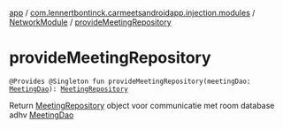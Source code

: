 [app](../../index.md) / [com.lennertbontinck.carmeetsandroidapp.injection.modules](../index.md) / [NetworkModule](index.md) / [provideMeetingRepository](./provide-meeting-repository.md)

# provideMeetingRepository

`@Provides @Singleton fun provideMeetingRepository(meetingDao: `[`MeetingDao`](../../com.lennertbontinck.carmeetsandroidapp.roomdatabase/-meeting-dao/index.md)`): `[`MeetingRepository`](../../com.lennertbontinck.carmeetsandroidapp.roomdatabase/-meeting-repository/index.md)

Return [MeetingRepository](../../com.lennertbontinck.carmeetsandroidapp.roomdatabase/-meeting-repository/index.md) object voor communicatie met room database adhv [MeetingDao](../../com.lennertbontinck.carmeetsandroidapp.roomdatabase/-meeting-dao/index.md)

